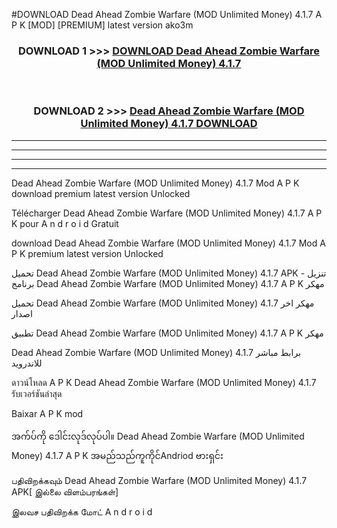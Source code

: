 #DOWNLOAD Dead Ahead  Zombie Warfare (MOD Unlimited Money) 4.1.7 A P K [MOD] [PREMIUM] latest version ako3m



<div align="center">

<h3>DOWNLOAD 1 >>> <a href="https://teeasianyam.web.app?sq=Dead Ahead  Zombie Warfare (MOD Unlimited Money) 4.1.7">DOWNLOAD Dead Ahead  Zombie Warfare (MOD Unlimited Money) 4.1.7 </a></h3><br>

<h3>DOWNLOAD 2 >>> <a href="https://teeasianyam.web.app?sq=Dead Ahead  Zombie Warfare (MOD Unlimited Money) 4.1.7 ">Dead Ahead  Zombie Warfare (MOD Unlimited Money) 4.1.7  DOWNLOAD </a></h3>

</div>


----------------------------------------------------------

----------------------------------------------------------

----------------------------------------------------------

----------------------------------------------------------


Dead Ahead  Zombie Warfare (MOD Unlimited Money) 4.1.7  Mod A P K download premium latest version Unlocked

Télécharger Dead Ahead  Zombie Warfare (MOD Unlimited Money) 4.1.7  A P K pour A n d r o i d Gratuit

download Dead Ahead  Zombie Warfare (MOD Unlimited Money) 4.1.7  Mod A P K premium latest version Unlocked

تحميل Dead Ahead  Zombie Warfare (MOD Unlimited Money) 4.1.7  APK - تنزيل برنامج Dead Ahead  Zombie Warfare (MOD Unlimited Money) 4.1.7  A P K مهكر

تحميل Dead Ahead  Zombie Warfare (MOD Unlimited Money) 4.1.7  مهكر اخر اصدار

تطبيق Dead Ahead  Zombie Warfare (MOD Unlimited Money) 4.1.7  A P K مهكر

Dead Ahead  Zombie Warfare (MOD Unlimited Money) 4.1.7  برابط مباشر للاندرويد

ดาวน์โหลด A P K Dead Ahead  Zombie Warfare (MOD Unlimited Money) 4.1.7  รับเวอร์ชันล่าสุด

Baixar A P K mod

အက်ပ်ကို ဒေါင်းလုဒ်လုပ်ပါ။ Dead Ahead  Zombie Warfare (MOD Unlimited Money) 4.1.7  A P K အမည်သည်ကူကိုင်Andriod ဗားရှင်း

பதிவிறக்கவும் Dead Ahead  Zombie Warfare (MOD Unlimited Money) 4.1.7  APK[ இல்லை விளம்பரங்கள்] 
 
இலவச பதிவிறக்க மோட் A n d r o i d



